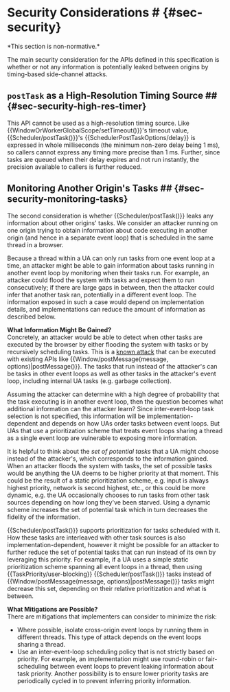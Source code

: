 # Security Considerations # {#sec-security}

<div class="non-normative">
*This section is non-normative.*

The main security consideration for the APIs defined in this specification is
whether or not any information is potentially leaked between origins by
timing-based side-channel attacks.
</div>

## `postTask` as a High-Resolution Timing Source ## {#sec-security-high-res-timer}

<div class="non-normative">
This  API cannot be used as a high-resolution timing source. Like
{{WindowOrWorkerGlobalScope/setTimeout()}}'s timeout value,
{{Scheduler/postTask()}}'s {{SchedulerPostTaskOptions/delay}} is expressed in
whole milliseconds (the minimum non-zero delay being 1 ms), so callers cannot
express any timing more precise than 1 ms. Further, since tasks are queued when
their delay expires and not run instantly, the precision available to callers
is further reduced.
</div>

## Monitoring Another Origin's Tasks ## {#sec-security-monitoring-tasks}

<div class="non-normative">
The second consideration is whether {{Scheduler/postTask()}} leaks any
information about other origins' tasks. We consider an attacker running on one
origin trying to obtain information about code executing in another origin (and
hence in a separate event loop) that is scheduled in the same thread in a
browser.

Because a thread within a UA can only run tasks from one event loop at a time,
an attacker might be able to gain information about tasks running in another
event loop by monitoring when their tasks run. For example, an attacker could
flood the system with tasks and expect them to run consecutively; if there are
large gaps in between, then the attacker could infer that another task ran,
potentially in a different event loop. The information exposed in such a case
would depend on implementation details, and implementations can reduce the
amount of information as described below.

**What Information Might Be Gained?** <br/>
Concretely, an attacker would be able to detect when other tasks are executed
by the browser by either flooding the system with tasks or by recursively
scheduling tasks. This is a [known attack](https://www.usenix.org/conference/usenixsecurity17/technical-sessions/presentation/vila)
that can be executed with existing APIs like {{Window/postMessage(message, options)|postMessage()}}.
The tasks that run instead of the attacker's can be tasks in other event loops
as well as other tasks in the attacker's event loop, including internal UA tasks
(e.g. garbage collection).

Assuming the attacker can determine with a high degree of probability that the
task executing is in another event loop, then the question becomes what
additional information can the attacker learn? Since inter-event-loop task
selection is not specified, this information will be implementation-dependent
and depends on how UAs order tasks between event loops. But UAs that use a
prioritization scheme that treats event loops sharing a thread as a single
event loop are vulnerable to exposing more information.

It is helpful to think about the *set of potential tasks* that a UA might
choose instead of the attacker's, which corresponds to the information gained.
When an attacker floods the system with tasks, the set of possible tasks would
be anything the UA deems to be higher priority at that moment. This could be
the result of a static prioritization scheme, e.g. input is always highest
priority, network is second highest, etc., or this could be more dynamic, e.g.
the UA occasionally chooses to run tasks from other task sources depending on
how long they've been starved. Using a dynamic scheme increases the set of potential
task which in turn decreases the fidelity of the information.

{{Scheduler/postTask()}} supports prioritization for tasks scheduled with it.
How these tasks are interleaved with other task sources is also
implementation-dependent, however it might be possible for an attacker to
further reduce the set of potential tasks that can run instead of its own by
leveraging this priority. For example, if a UA uses a simple static
prioritization scheme spanning all event loops in a thread, then using
{{TaskPriority/user-blocking}} {{Scheduler/postTask()}} tasks instead of
{{Window/postMessage(message, options)|postMessage()}} tasks might decrease
this set, depending on their relative prioritization and what is between.

**What Mitigations are Possible?** <br/>
There are mitigations that implementers can consider to minimize the risk:

 * Where possible, isolate cross-origin event loops by running them in different
   threads. This type of attack depends on the event loops sharing a thread.
 * Use an inter-event-loop scheduling policy that is not strictly based on
   priority. For example, an implementation might use round-robin or
   fair-scheduling between event loops to prevent leaking information about
   task priority. Another possibility is to ensure lower priority tasks are
   periodically cycled in to prevent inferring priority information.

</div>
